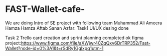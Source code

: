 # FAST-Wallet-cafe-

We are doing Intro of SE project with following team
Muhammad Ali
Ameera Hamza
Hamza Aftab
Sanan Azfar: Task1 UI/UX desing done

Task 2 
Trello card creation and sprint planning completed
ok
figma project:https://www.figma.com/file/aXWjwr40ZqQxv6DrTRP352/Fast-Wallet?node-id=0%3A1&t=rSdRy1Gglxpq1utm-1
